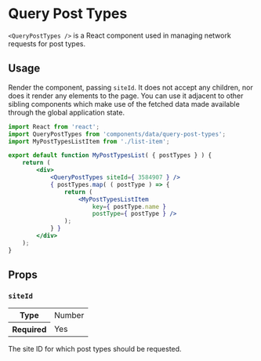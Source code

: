 Query Post Types
================

`<QueryPostTypes />` is a React component used in managing network requests for post types.

## Usage

Render the component, passing `siteId`. It does not accept any children, nor does it render any elements to the page. You can use it adjacent to other sibling components which make use of the fetched data made available through the global application state.

```jsx
import React from 'react';
import QueryPostTypes from 'components/data/query-post-types';
import MyPostTypesListItem from './list-item';

export default function MyPostTypesList( { postTypes } ) {
	return (
		<div>
			<QueryPostTypes siteId={ 3584907 } />
			{ postTypes.map( ( postType ) => {
				return (
					<MyPostTypesListItem
						key={ postType.name }
						postType={ postType } />
				);
			} }
		</div>
	);
}
```

## Props

### `siteId`

<table>
	<tr><th>Type</th><td>Number</td></tr>
	<tr><th>Required</th><td>Yes</td></tr>
</table>

The site ID for which post types should be requested.

